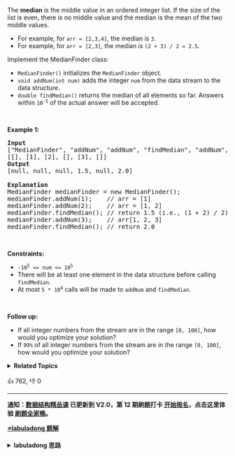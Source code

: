 <p>The <strong>median</strong> is the middle value in an ordered integer list. If the size of the list is even, there is no middle value and the median is the mean of the two middle values.</p>

<ul> 
 <li>For example, for <code>arr = [2,3,4]</code>, the median is <code>3</code>.</li> 
 <li>For example, for <code>arr = [2,3]</code>, the median is <code>(2 + 3) / 2 = 2.5</code>.</li> 
</ul>

<p>Implement the MedianFinder class:</p>

<ul> 
 <li><code>MedianFinder()</code> initializes the <code>MedianFinder</code> object.</li> 
 <li><code>void addNum(int num)</code> adds the integer <code>num</code> from the data stream to the data structure.</li> 
 <li><code>double findMedian()</code> returns the median of all elements so far. Answers within <code>10<sup>-5</sup></code> of the actual answer will be accepted.</li> 
</ul>

<p>&nbsp;</p> 
<p><strong class="example">Example 1:</strong></p>

<pre>
<strong>Input</strong>
["MedianFinder", "addNum", "addNum", "findMedian", "addNum", "findMedian"]
[[], [1], [2], [], [3], []]
<strong>Output</strong>
[null, null, null, 1.5, null, 2.0]

<strong>Explanation</strong>
MedianFinder medianFinder = new MedianFinder();
medianFinder.addNum(1);    // arr = [1]
medianFinder.addNum(2);    // arr = [1, 2]
medianFinder.findMedian(); // return 1.5 (i.e., (1 + 2) / 2)
medianFinder.addNum(3);    // arr[1, 2, 3]
medianFinder.findMedian(); // return 2.0
</pre>

<p>&nbsp;</p> 
<p><strong>Constraints:</strong></p>

<ul> 
 <li><code>-10<sup>5</sup> &lt;= num &lt;= 10<sup>5</sup></code></li> 
 <li>There will be at least one element in the data structure before calling <code>findMedian</code>.</li> 
 <li>At most <code>5 * 10<sup>4</sup></code> calls will be made to <code>addNum</code> and <code>findMedian</code>.</li> 
</ul>

<p>&nbsp;</p> 
<p><strong>Follow up:</strong></p>

<ul> 
 <li>If all integer numbers from the stream are in the range <code>[0, 100]</code>, how would you optimize your solution?</li> 
 <li>If <code>99%</code> of all integer numbers from the stream are in the range <code>[0, 100]</code>, how would you optimize your solution?</li> 
</ul>

<details><summary><strong>Related Topics</strong></summary>设计 | 双指针 | 数据流 | 排序 | 堆（优先队列）</details><br>

<div>👍 762, 👎 0</div>

<div id="labuladong"><hr>

**通知：[数据结构精品课](https://aep.h5.xeknow.com/s/1XJHEO) 已更新到 V2.0，第 12 期刷题打卡 [开始报名](https://aep.xet.tech/s/XhcRc)，点击这里体验 [刷题全家桶](https://labuladong.gitee.io/algo/images/others/%E5%85%A8%E5%AE%B6%E6%A1%B6.jpg)。**



<p><strong><a href="https://labuladong.github.io/article?qno=295" target="_blank">⭐️labuladong 题解</a></strong></p>
<details><summary><strong>labuladong 思路</strong></summary>

## 基本思路

本题的核心思路是使用两个优先级队列。

![](https://labuladong.github.io/algo/images/中位数/1.jpeg)


小的倒三角就是个大顶堆，梯形就是个小顶堆，中位数可以通过它们的堆顶元素算出来：

![](https://labuladong.github.io/algo/images/中位数/2.jpeg)

**详细题解：[一道求中位数的算法题把我整不会了](https://labuladong.github.io/article/fname.html?fname=数据流中位数)**

**标签：二叉堆，[数学](https://mp.weixin.qq.com/mp/appmsgalbum?__biz=MzAxODQxMDM0Mw==&action=getalbum&album_id=2122023604245659649)**

## 解法代码

```java
class MedianFinder {
    private PriorityQueue<Integer> large;
    private PriorityQueue<Integer> small;

    public MedianFinder() {
        // 小顶堆
        large = new PriorityQueue<>();
        // 大顶堆
        small = new PriorityQueue<>((a, b) -> {
            return b - a;
        });
    }

    public double findMedian() {/**<extend up -100>

![](https://labuladong.github.io/algo/images/中位数/2.jpeg)
*/
        // 如果元素不一样多，多的那个堆的堆顶元素就是中位数
        if (large.size() < small.size()) {
            return small.peek();
        } else if (large.size() > small.size()) {
            return large.peek();
        }
        // 如果元素一样多，两个堆堆顶元素的平均数是中位数
        return (large.peek() + small.peek()) / 2.0;/**<extend up -100>

![](https://labuladong.github.io/algo/images/中位数/1.jpeg)
*/
    }

    public void addNum(int num) {
        if (small.size() >= large.size()) {
            small.offer(num);
            large.offer(small.poll());
        } else {
            large.offer(num);
            small.offer(large.poll());
        }
    }
}
```

**类似题目**：
  - [剑指 Offer 41. 数据流中的中位数 🔴](/problems/shu-ju-liu-zhong-de-zhong-wei-shu-lcof/)

</details>
</div>



